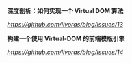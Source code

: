 **深度剖析：如何实现一个 Virtual DOM 算法**

*https://github.com/livoras/blog/issues/13*



**构建一个使用 Virtual-DOM 的前端模版引擎**

*https://github.com/livoras/blog/issues/14*

